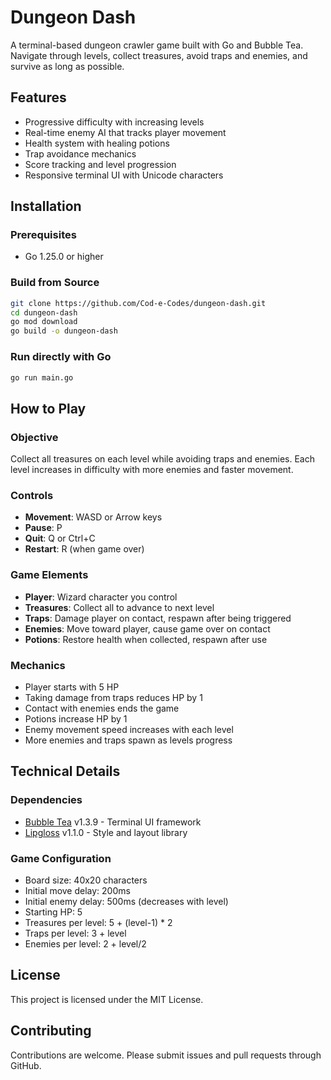 # Dungeon Dash

A terminal-based dungeon crawler game built with Go and Bubble Tea. Navigate through levels, collect treasures, avoid traps and enemies, and survive as long as possible.

## Features

- Progressive difficulty with increasing levels
- Real-time enemy AI that tracks player movement
- Health system with healing potions
- Trap avoidance mechanics
- Score tracking and level progression
- Responsive terminal UI with Unicode characters

## Installation

### Prerequisites

- Go 1.25.0 or higher

### Build from Source

```bash
git clone https://github.com/Cod-e-Codes/dungeon-dash.git
cd dungeon-dash
go mod download
go build -o dungeon-dash
```

### Run directly with Go

```bash
go run main.go
```

## How to Play

### Objective

Collect all treasures on each level while avoiding traps and enemies. Each level increases in difficulty with more enemies and faster movement.

### Controls

- **Movement**: WASD or Arrow keys
- **Pause**: P
- **Quit**: Q or Ctrl+C
- **Restart**: R (when game over)

### Game Elements

- **Player**: Wizard character you control
- **Treasures**: Collect all to advance to next level
- **Traps**: Damage player on contact, respawn after being triggered
- **Enemies**: Move toward player, cause game over on contact
- **Potions**: Restore health when collected, respawn after use

### Mechanics

- Player starts with 5 HP
- Taking damage from traps reduces HP by 1
- Contact with enemies ends the game
- Potions increase HP by 1
- Enemy movement speed increases with each level
- More enemies and traps spawn as levels progress

## Technical Details

### Dependencies

- [Bubble Tea](https://github.com/charmbracelet/bubbletea) v1.3.9 - Terminal UI framework
- [Lipgloss](https://github.com/charmbracelet/lipgloss) v1.1.0 - Style and layout library

### Game Configuration

- Board size: 40x20 characters
- Initial move delay: 200ms
- Initial enemy delay: 500ms (decreases with level)
- Starting HP: 5
- Treasures per level: 5 + (level-1) * 2
- Traps per level: 3 + level
- Enemies per level: 2 + level/2

## License

This project is licensed under the MIT License.

## Contributing

Contributions are welcome. Please submit issues and pull requests through GitHub.

